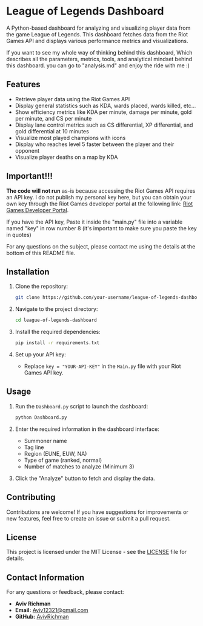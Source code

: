 # League of Legends Dashboard

A Python-based dashboard for analyzing and visualizing player data from the game League of Legends. This dashboard fetches data from the Riot Games API and displays various performance metrics and visualizations.

If you want to see my whole way of thinking behind this dashboard, Which describes all the parameters, metrics, tools, and analytical mindset behind this dashboard. you can go to "analysis.md" and enjoy the ride with me :)


## Features

- Retrieve player data using the Riot Games API
- Display general statistics such as KDA, wards placed, wards killed, etc...
- Show efficiency metrics like KDA per minute, damage per minute, gold per minute, and CS per minute
- Display lane control metrics such as CS differential, XP differential, and gold differential at 10 minutes
- Visualize most played champions with icons
- Display who reaches level 5 faster between the player and their opponent
- Visualize player deaths on a map by KDA

## Important!!!

  **The code will not run** as-is because accessing the Riot Games API requires an API key. I do not publish my personal key here, but you can obtain your own key through the Riot Games developer portal at the following link: [Riot Games Developer Portal](https://developer.riotgames.com/).

If you have the API key, Paste it inside the "main.py" file into a variable named "key" in row number 8 (it's important to make sure you paste the key in quotes)

For any questions on the subject, please contact me using the details at the bottom of this README file.

## Installation

1. Clone the repository:

    ```bash
    git clone https://github.com/your-username/league-of-legends-dashboard.git
    ```

2. Navigate to the project directory:

    ```bash
    cd league-of-legends-dashboard
    ```

3. Install the required dependencies:

    ```bash
    pip install -r requirements.txt
    ```

4. Set up your API key:
    - Replace `key = "YOUR-API-KEY"` in the `Main.py` file with your Riot Games API key.

## Usage

1. Run the `Dashboard.py` script to launch the dashboard:

    ```bash
    python Dashboard.py
    ```

2. Enter the required information in the dashboard interface:
    - Summoner name
    - Tag line
    - Region (EUNE, EUW, NA)
    - Type of game (ranked, normal)
    - Number of matches to analyze (Minimum 3)

3. Click the "Analyze" button to fetch and display the data.

## Contributing

Contributions are welcome! If you have suggestions for improvements or new features, feel free to create an issue or submit a pull request.

## License

This project is licensed under the MIT License - see the [LICENSE](LICENSE) file for details.

## Contact Information

For any questions or feedback, please contact:

- **Aviv Richman**
- **Email:** Aviv12321@gmail.com
- **GitHub:** [AvivRichman](https://github.com/AvivRichman)
